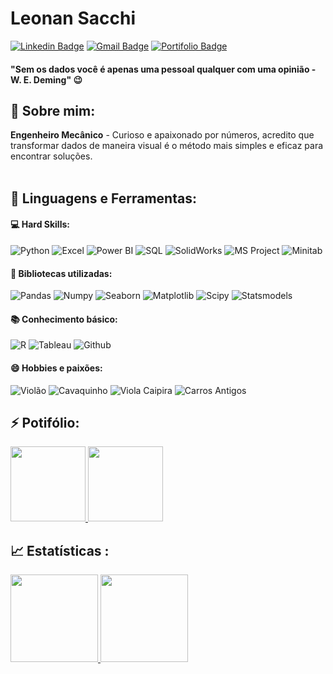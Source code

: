 # Leonan Sacchi
[![Linkedin Badge](https://img.shields.io/badge/-LinkedIn-blue?style=flat-square&logo=Linkedin&logoColor=white&link=https://www.linkedin.com/in/lenansacchi//)](https://www.linkedin.com/in/leonansacchi/)
[![Gmail Badge](https://img.shields.io/badge/-Gmail-red?style=flat-square&logo=Gmail&logoColor=white&link=leonansacchi@gmail.com)](leonansacchi@gmail.com)
[![Portifolio Badge](https://img.shields.io/badge/-Portfolio-green?style=flat-square&logo=Portfolio&logoColor=white&link=https://leonansacchi.glitch.me/)](https://leonansacchi.glitch.me/)
#### "Sem os dados você é apenas uma pessoal qualquer com uma opinião - W. E. Deming" 😉

 ## 📌 **Sobre mim:**
 **Engenheiro Mecânico** - Curioso e apaixonado por números, acredito que transformar dados de maneira visual é o método mais simples e eficaz para encontrar soluções.
  <br></br>
 <p align="center">
 </p>

 ## 🚀 **Linguagens e Ferramentas:**
 
 #### 💻 Hard Skills:
 ![Python](https://img.shields.io/badge/-Python-black?style=plastic&logo=Python)
 ![Excel](https://img.shields.io/badge/-Excel-black?style=plastic&logo=Microsoft-Excel&logoColor=green)
 ![Power BI](https://img.shields.io/badge/-Power%20BI-black?style=plastic&logo=Power-BI)
 ![SQL](https://img.shields.io/badge/-SQL-black?style=plastic&logo=Microsoft-SQL-Server&logoColor=red)
 ![SolidWorks](https://img.shields.io/badge/-SolidWorks-black?style=plastic)
 ![MS Project](https://img.shields.io/badge/-MS%20Project-black?style=plastic)
 ![Minitab](https://img.shields.io/badge/-Minitab-black?style=plastic)
 
 #### 🎲 Bibliotecas utilizadas:
 ![Pandas](https://img.shields.io/badge/-Pandas-black?style=plastic&logo=Pandas)
 ![Numpy](https://img.shields.io/badge/-Numpy-black?style=plastic&logo=Numpy)
 ![Seaborn](https://img.shields.io/badge/-Seaborn-black?style=plastic&logo=Seaborn)
 ![Matplotlib](https://img.shields.io/badge/-Matplotlib-black?style=plastic&logo=Matplotlib)
 ![Scipy](https://img.shields.io/badge/-Scipy-black?style=plastic&logo=Scipy)
 ![Statsmodels](https://img.shields.io/badge/-Statsmodels-black?style=plastic&logo=Statsmodels)
 
 #### 📚 Conhecimento básico:
 ![R](https://img.shields.io/badge/-R-black?style=plastic&logo=R)
 ![Tableau](https://img.shields.io/badge/-Tableau-black?style=plastic&logo=Tableau)
 ![Github](https://img.shields.io/badge/-Github-black?style=plastic&logo=Github)

 #### 😄 Hobbies e paixões:
 ![Violão](https://img.shields.io/badge/-Violão-black?style=plastic)
 ![Cavaquinho](https://img.shields.io/badge/-Cavaquinho-black?style=plastic)
 ![Viola Caipira](https://img.shields.io/badge/-Viola%20Caipira-black?style=plastic)
 ![Carros Antigos](https://img.shields.io/badge/-Carros%20Antigos-black?style=plastic)

## <b> ⚡ Potifólio</b>:

<a href="https://github.com/lenansacchi/Análise_Dados">
  <img height="120em" src="https://github-readme-stats.vercel.app/api/pin/?username=leonan&repo=Analise_Dados&theme=dark" />
</a>

<a href="https://github.com/lenansacchi/Dashboards">
  <img height="120em" src="https://github-readme-stats.vercel.app/api/pin/?username=leonan&repo=Dashboards&theme=dark" />
</a>

## <b> :chart_with_upwards_trend: Estatísticas </b>:

<a href="https://github.com/leonansacchi">
  <img height="140em" src="https://github-readme-stats.vercel.app/api?username=leonansacchi&show_icons=true&theme=dark&include_commits=true"/>
</a>

<a href="https://github.com/leonansacchi">
  <img height="140em" src="https://github-readme-stats.vercel.app/api/top-langs/?username=leonansacchi&layout=compact&langs_count=8&theme=dark"/>
</a>
